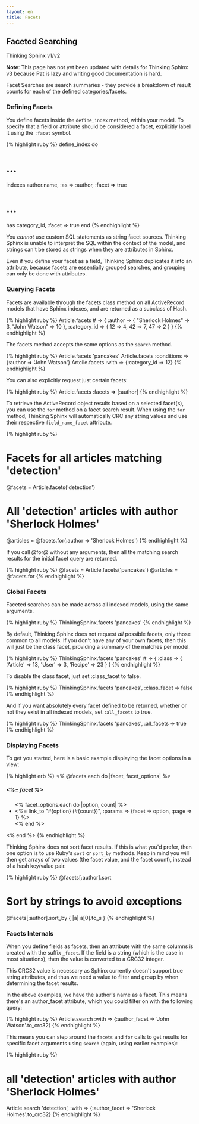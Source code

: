 ```yaml
---
layout: en
title: Facets
---
```


## Faceted Searching

<div class="note">
  <p class="old">Thinking Sphinx v1/v2</p>
  <p><strong>Note</strong>: This page has not yet been updated with details for Thinking Sphinx v3 because Pat is lazy and writing good documentation is hard.</p>
</div>

Facet Searches are search summaries - they provide a breakdown of result counts for each of the defined categories/facets.

### Defining Facets

You define facets inside the `define_index` method, within your model. To specify that a field or attribute should be considered a facet, explicitly label it using the `:facet` symbol.

{% highlight ruby %}
define_index do
  # ...
  indexes author.name, :as => :author, :facet => true

  # ...
  has category_id, :facet => true
end
{% endhighlight %}

You _cannot_ use custom SQL statements as string facet sources. Thinking Sphinx is unable to interpret the SQL within the context of the model, and strings can't be stored as strings when they are attributes in Sphinx.

Even if you define your facet as a field, Thinking Sphinx duplicates it into an attribute, because facets are essentially grouped searches, and grouping can only be done with attributes.

### Querying Facets

Facets are available through the facets class method on all ActiveRecord models that have Sphinx indexes, and are returned as a subclass of Hash.

{% highlight ruby %}
Article.facets # =>
{
  :author => {
    "Sherlock Holmes" => 3,
    "John Watson"     => 10
  },
  :category_id => {
    12 => 4,
    42 => 7,
    47 => 2
  }
}
{% endhighlight %}

The facets method accepts the same options as the `search` method.

{% highlight ruby %}
Article.facets 'pancakes'
Article.facets :conditions => {:author => 'John Watson'}
Artcile.facets :with => {:category_id => 12}
{% endhighlight %}

You can also explicitly request just certain facets:

{% highlight ruby %}
Article.facets :facets => [:author]
{% endhighlight %}

To retrieve the ActiveRecord object results based on a selected facet(s), you can use the `for` method on a facet search result. When using the `for` method, Thinking Sphinx will automatically CRC any string values and use their respective `field_name_facet` attribute.

{% highlight ruby %}
# Facets for all articles matching 'detection'
@facets   = Article.facets('detection')
# All 'detection' articles with author 'Sherlock Holmes'
@articles = @facets.for(:author => 'Sherlock Holmes')
{% endhighlight %}

If you call @for@ without any arguments, then all the matching search results for the initial facet query are returned.

{% highlight ruby %}
@facets   = Article.facets('pancakes')
@articles = @facets.for
{% endhighlight %}

### Global Facets

Faceted searches can be made across all indexed models, using the same arguments.

{% highlight ruby %}
ThinkingSphinx.facets 'pancakes'
{% endhighlight %}

By default, Thinking Sphinx does not request _all_ possible facets, only those common to all models. If you don't have any of your own facets, then this will just be the class facet, providing a summary of the matches per model.

{% highlight ruby %}
ThinkingSphinx.facets 'pancakes' # =>
{
  :class => {
    'Article' => 13,
    'User'    => 3,
    'Recipe'  => 23
  }
}
{% endhighlight %}

To disable the class facet, just set :class_facet to false.

{% highlight ruby %}
ThinkingSphinx.facets 'pancakes', :class_facet => false
{% endhighlight %}

And if you want absolutely every facet defined to be returned, whether or not they exist in all indexed models, set `:all_facets` to true.

{% highlight ruby %}
ThinkingSphinx.facets 'pancakes', :all_facets => true
{% endhighlight %}

### Displaying Facets

To get you started, here is a basic example displaying the facet options in a view:

{% highlight erb %}
<% @facets.each do |facet, facet_options| %>
  <h5><%= facet %></h5>
  <ul>
  <% facet_options.each do |option, count| %>
    <li><%= link_to "#{option} (#{count})",
      :params => {facet => option, :page => 1} %></li>
  <% end %>
  </ul>
<% end %>
{% endhighlight %}

Thinking Sphinx does not sort facet results. If this is what you'd prefer, then one option is to use Ruby's `sort` or `sort_by` methods. Keep in mind you will then get arrays of two values (the facet value, and the facet count), instead of a hash key/value pair.

{% highlight ruby %}
@facets[:author].sort
# Sort by strings to avoid exceptions
@facets[:author].sort_by { |a| a[0].to_s }
{% endhighlight %}

### Facets Internals

When you define fields as facets, then an attribute with the same columns is created with the suffix `_facet`. If the field is a string (which is the case in most situations), then the value is converted to a CRC32 integer.

This CRC32 value is necessary as Sphinx currently doesn't support true string attributes, and thus we need a value to filter and group by when determining the facet results.

In the above examples, we have the author's name as a facet. This means there's an author_facet attribute, which you could filter on with the following query:

{% highlight ruby %}
Article.search :with => {:author_facet => 'John Watson'.to_crc32}
{% endhighlight %}

This means you can step around the `facets` and `for` calls to get results for specific facet arguments using `search` (again, using earlier examples):

{% highlight ruby %}
# all 'detection' articles with author 'Sherlock Holmes'
Article.search 'detection',
  :with => {:author_facet => 'Sherlock Holmes'.to_crc32}
{% endhighlight %}
